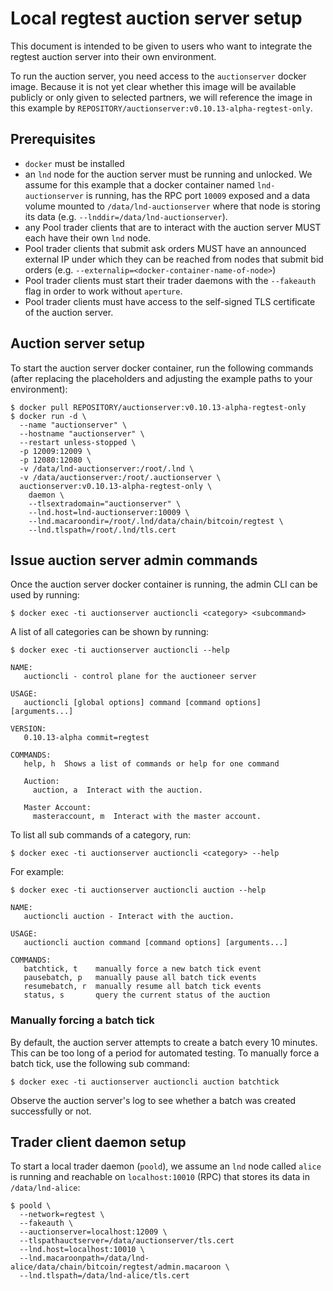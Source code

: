 # Local regtest auction server setup

This document is intended to be given to users who want to integrate the regtest
auction server into their own environment.

To run the auction server, you need access to the `auctionserver` docker image.
Because it is not yet clear whether this image will be available publicly or
only given to selected partners, we will reference the image in this example
by `REPOSITORY/auctionserver:v0.10.13-alpha-regtest-only`.

## Prerequisites

- `docker` must be installed
- an `lnd` node for the auction server must be running and unlocked. We assume
  for this example that a docker container named `lnd-auctionserver` is running,
  has the RPC port `10009` exposed and a data volume mounted to
  `/data/lnd-auctionserver` where that node is storing its data (e.g.
  `--lnddir=/data/lnd-auctionserver`).
- any Pool trader clients that are to interact with the auction server MUST each
  have their own `lnd` node.
- Pool trader clients that submit ask orders MUST have an announced external IP
  under which they can be reached from nodes that submit bid orders (e.g.
  `--externalip=<docker-container-name-of-node>`)
- Pool trader clients must start their trader daemons with the `--fakeauth` flag
  in order to work without `aperture`.
- Pool trader clients must have access to the self-signed TLS certificate of the
  auction server.

## Auction server setup

To start the auction server docker container, run the following commands (after
replacing the placeholders and adjusting the example paths to your environment):

```shell
$ docker pull REPOSITORY/auctionserver:v0.10.13-alpha-regtest-only
$ docker run -d \
  --name "auctionserver" \
  --hostname "auctionserver" \
  --restart unless-stopped \
  -p 12009:12009 \
  -p 12080:12080 \
  -v /data/lnd-auctionserver:/root/.lnd \
  -v /data/auctionserver:/root/.auctionserver \
  auctionserver:v0.10.13-alpha-regtest-only \
    daemon \
    --tlsextradomain="auctionserver" \
    --lnd.host=lnd-auctionserver:10009 \
    --lnd.macaroondir=/root/.lnd/data/chain/bitcoin/regtest \
    --lnd.tlspath=/root/.lnd/tls.cert
```

## Issue auction server admin commands

Once the auction server docker container is running, the admin CLI can be used
by running:

```shell
$ docker exec -ti auctionserver auctioncli <category> <subcommand>
```

A list of all categories can be shown by running:

```shell
$ docker exec -ti auctionserver auctioncli --help

NAME:
   auctioncli - control plane for the auctioneer server

USAGE:
   auctioncli [global options] command [command options] [arguments...]

VERSION:
   0.10.13-alpha commit=regtest

COMMANDS:
   help, h  Shows a list of commands or help for one command

   Auction:
     auction, a  Interact with the auction.

   Master Account:
     masteraccount, m  Interact with the master account.
```

To list all sub commands of a category, run:

```shell
$ docker exec -ti auctionserver auctioncli <category> --help
```

For example:

```shell
$ docker exec -ti auctionserver auctioncli auction --help

NAME:
   auctioncli auction - Interact with the auction.

USAGE:
   auctioncli auction command [command options] [arguments...]

COMMANDS:
   batchtick, t    manually force a new batch tick event
   pausebatch, p   manually pause all batch tick events
   resumebatch, r  manually resume all batch tick events
   status, s       query the current status of the auction
```

### Manually forcing a batch tick

By default, the auction server attempts to create a batch every 10 minutes. This
can be too long of a period for automated testing. To manually force a batch
tick, use the following sub command:

```shell
$ docker exec -ti auctionserver auctioncli auction batchtick
```

Observe the auction server's log to see whether a batch was created successfully
or not.

## Trader client daemon setup

To start a local trader daemon (`poold`), we assume an `lnd` node called `alice`
is running and reachable on `localhost:10010` (RPC) that stores its data in
`/data/lnd-alice`:

```shell
$ poold \
  --network=regtest \
  --fakeauth \
  --auctionserver=localhost:12009 \
  --tlspathauctserver=/data/auctionserver/tls.cert
  --lnd.host=localhost:10010 \
  --lnd.macaroonpath=/data/lnd-alice/data/chain/bitcoin/regtest/admin.macaroon \
  --lnd.tlspath=/data/lnd-alice/tls.cert
```
